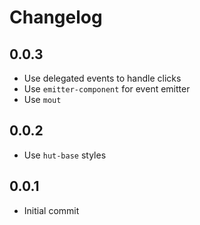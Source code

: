 # Changelog

## 0.0.3

 * Use delegated events to handle clicks
 * Use `emitter-component` for event emitter
 * Use `mout`

## 0.0.2

 * Use `hut-base` styles

## 0.0.1

 * Initial commit

